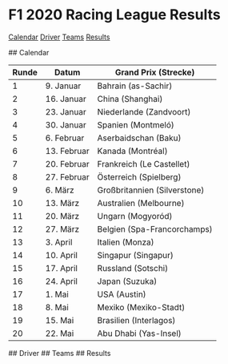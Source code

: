 # F1 2020 Racing League Results

[Calendar](#calendar)
[Driver](#driver)
[Teams](#teams)
[Results](#results)

<a name="calendar"/>
## Calendar

| Runde |       Datum | Grand Prix (Strecke)         |
| ----- | ----------- | ---------------------------- |
|    1  |   9. Januar | Bahrain (as-Sachir)          |
|    2  |  16. Januar | China (Shanghai)             |
|    3  |  23. Januar | Niederlande (Zandvoort)      |
|    4  |  30. Januar | Spanien (Montmeló)           |
|    5  |  6. Februar | Aserbaidschan (Baku)         |
|    6  | 13. Februar | Kanada (Montréal)            |
|    7  | 20. Februar | Frankreich (Le Castellet)    |
|    8  | 27. Februar | Österreich (Spielberg)       |
|    9  |     6. März | Großbritannien (Silverstone) |
|   10  |    13. März | Australien (Melbourne)       |
|   11  |    20. März | Ungarn (Mogyoród)            |
|   12  |    27. März | Belgien (Spa-Francorchamps)  |
|   13  |    3. April | Italien (Monza)              |
|   14  |   10. April | Singapur (Singapur)          |
|   15  |   17. April | Russland (Sotschi)           |
|   16  |   24. April | Japan (Suzuka)               |
|   17  |      1. Mai | USA (Austin)                 |
|   18  |      8. Mai | Mexiko (Mexiko-Stadt)        |
|   19  |     15. Mai | Brasilien (Interlagos)       |
|   20  |     22. Mai | Abu Dhabi (Yas-Insel)        |

<a name="driver"/>
## Driver

<a name="teams"/>
## Teams

<a name="results"/>
## Results


